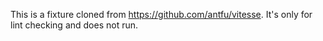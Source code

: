 This is a fixture cloned from https://github.com/antfu/vitesse. It's only for lint checking and does not run.
